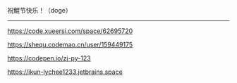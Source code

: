 祝鲲节快乐！（doge）

-----------

https://code.xueersi.com/space/62695720

https://shequ.codemao.cn/user/159449175

https://codepen.io/zj-py-123

https://ikun-lychee1233.jetbrains.space
